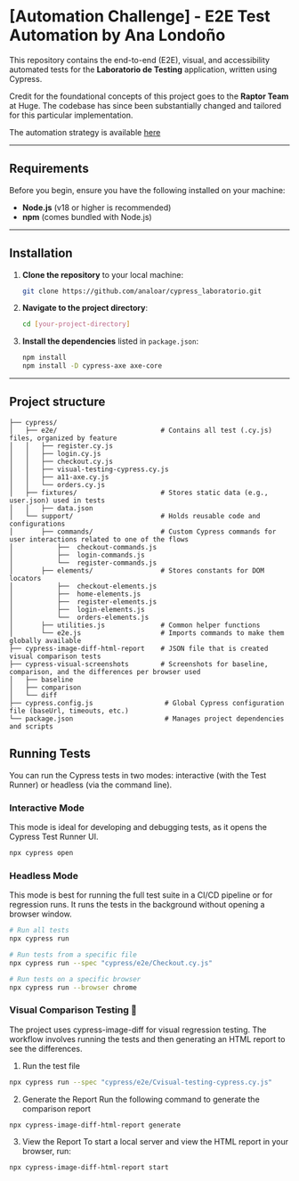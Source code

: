 # [Automation Challenge] - E2E Test Automation by Ana Londoño

This repository contains the end-to-end (E2E), visual, and accessibility automated tests for the **Laboratorio de Testing** application, written using Cypress.

Credit for the foundational concepts of this project goes to the **Raptor Team** at Huge. The codebase has since been substantially changed and tailored for this particular implementation.

The automation strategy is available [here](https://docs.google.com/document/d/1xpzE6id7MyBNJ2YTJzyqXZsoXabxQS7yQM85XbTY4R4/edit?tab=t.0#heading=h.5fs1wfkcds7l)

***

## Requirements

Before you begin, ensure you have the following installed on your machine:
* **Node.js** (v18 or higher is recommended)
* **npm** (comes bundled with Node.js)

***

## Installation

1.  **Clone the repository** to your local machine:
    ```bash
    git clone https://github.com/analoar/cypress_laboratorio.git
    ```

2.  **Navigate to the project directory**:
    ```bash
    cd [your-project-directory]
    ```

3.  **Install the dependencies** listed in `package.json`:
    ```bash
    npm install
    npm install -D cypress-axe axe-core
    ```

***

## Project structure
```
├── cypress/
│   ├── e2e/                          # Contains all test (.cy.js) files, organized by feature
│   │   ├── register.cy.js
│   │   ├── login.cy.js
│   │   ├── checkout.cy.js
│   │   ├── visual-testing-cypress.cy.js
│   │   ├── a11-axe.cy.js
│   │   └── orders.cy.js
│   ├── fixtures/                     # Stores static data (e.g., user.json) used in tests
│   │   ├── data.json
│   └── support/                      # Holds reusable code and configurations
│       ├── commands/                 # Custom Cypress commands for user interactions related to one of the flows
│           ├──  checkout-commands.js
│           ├──  login-commands.js
│           └──  register-commands.js
│       ├── elements/                 # Stores constants for DOM locators
│           ├──  checkout-elements.js
│           ├──  home-elements.js
│           ├──  register-elements.js
│           ├──  login-elements.js
│           └──  orders-elements.js
│       ├── utilities.js              # Common helper functions
│       └── e2e.js                    # Imports commands to make them globally available
├── cypress-image-diff-html-report    # JSON file that is created visual comparison tests
├── cypress-visual-screenshots        # Screenshots for baseline, comparison, and the differences per browser used
│   ├── baseline               
│   ├── comparison
│   └── diff
├── cypress.config.js                  # Global Cypress configuration file (baseUrl, timeouts, etc.)
└── package.json                       # Manages project dependencies and scripts
```
## Running Tests

You can run the Cypress tests in two modes: interactive (with the Test Runner) or headless (via the command line).

### Interactive Mode

This mode is ideal for developing and debugging tests, as it opens the Cypress Test Runner UI.

```bash
npx cypress open
```

### Headless Mode

This mode is best for running the full test suite in a CI/CD pipeline or for regression runs. It runs the tests in the background without opening a browser window.
```bash
# Run all tests
npx cypress run

# Run tests from a specific file
npx cypress run --spec "cypress/e2e/Checkout.cy.js"

# Run tests on a specific browser
npx cypress run --browser chrome
```

### Visual Comparison Testing 📸
The project uses cypress-image-diff for visual regression testing. The workflow involves running the tests and then generating an HTML report to see the differences.

1. Run the test file 
```bash
npx cypress run --spec "cypress/e2e/Cvisual-testing-cypress.cy.js"
``` 

2. Generate the Report
Run the following command to generate the comparison report
```bash
npx cypress-image-diff-html-report generate
``` 

3. View the Report
To start a local server and view the HTML report in your browser, run:
```bash
npx cypress-image-diff-html-report start
````

